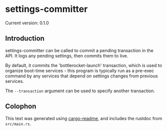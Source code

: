 # settings-committer

Current version: 0.1.0

## Introduction

settings-committer can be called to commit a pending transaction in the API.
It logs any pending settings, then commits them to live.

By default, it commits the 'bottlerocket-launch' transaction, which is used to organize boot-time services - this program is typically run as a pre-exec command by any services that depend on settings changes from previous services.

The `--transaction` argument can be used to specify another transaction.

## Colophon

This text was generated using [cargo-readme](https://crates.io/crates/cargo-readme), and includes the rustdoc from `src/main.rs`.
